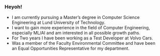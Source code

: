 ### Heyoh!

- I am currently pursuing a Master’s degree in Computer Science Engineering at Lund University of Technology.
- I want to gain more experience in the field of Computer Engineering, especially ML/AI and am interested in all possible growth paths.
- For Two years I have been working as a Test Developer at Volvo Cars. 
- Was a member of the Faculty Environmental Committee and have been an Equal Opportunities Representative for my
department.




